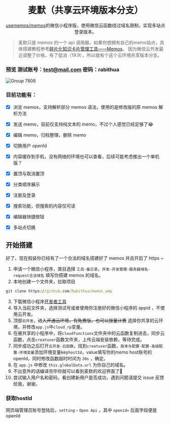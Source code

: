 <h1 align='center'>麦默（共享云环境版本分支）</h1>

<p align='center'><a href="https://github.com/usememos/memos">usememos/memos</a>的微信小程序版，使用微信云函数绕过域名限制，实现多站点登录版本。</p>

> 麦默只是 memos 的一个 api 调用器，如果你想拥有自己的memo站点，具体搭建教程参考[碎片化知识卡片管理工具——Memos](https://blog.laoda.de/archives/docker-install-memos)。
> 因为微信云开发最近调整了价格，有了低消（19.9），所以就有个这个云环境共享版本分支。

### 预览 测试账号：test@mail.com 密码：rabithua

![Group 7808](https://user-images.githubusercontent.com/34543831/189886720-4d80fd7c-0da9-4a9c-b6b7-1f5062b3c8b0.png)

### 目前功能有：

- [x] 浏览 memos，支持解析部分 memos 语法，使用的是修改版的原 memos 解析方法
- [x] 发送 memo，目前仅支持纯文本的 memo，不过个人感觉已经足够了😂
- [x] 编辑 memo，归档整理，删除 memo
- [x] 切换用户 openId
- [x] 内容缓存到手机，没有网络的环境也可以查看，后续可能考虑推出一个单机版？
- [x] 置顶与取消置顶
- [x] 分类顺序展示
- [x] 注册及登录
- [x] 搜索功能，但搜索的内容仅可读
- [x] 编辑器快捷按钮
- [x] 多站点切换


## 开始搭建

好了，现在假装你已经有了一个合法的域名搭建好了 memos 并且开启了 https ~

1. 申请一个微信小程序，类目选择 `工具-备忘录`，`开发-开发管理-服务器域名-request合法域名` 填写你搭建 memos 的域名。
2. 本地创建一个文件夹，拉取项目
```cmd
git clone https://github.com/Rabithua/memos_wmp
```
3. 下载微信小程序[开发者工具](https://developers.weixin.qq.com/miniprogram/dev/devtools/download.html)
4. 导入当前文件夹，选择测试号或者使用你注册好的微信小程序的 appid ，不使用云开发。
5. 顶部`云开发`，~~进入开通云环境，有免费版，也可以按量计费~~ 选择你共享的云环境，并修改`app.js`中`cloud_rp`变量。
6. 在被共享的小程序中，将`cloudfunctions`文件夹中的云函数复制进去，同步云函数，点击`creatuser`函数文件夹，上传云端安装依赖，等待完成。
7. 同步成功之后打开`云开发-云函数`，找到`creatuser`函数，`版本与配置-配置-高级配置-环境变量`添加环境变量key`hostId`，value填写你的memo host账号的openId，同时修改函数超时时间为 `20s` ，确定。
8. 在 `app.js` 中修改 `this.globalData.url` 为你自己的域名。
9. 不出意外的话编译完毕你就可以看到麦默的欢迎界面了🎉
10. 尝试输入用户名和密码，看创建新用户是否成功，遇到问题请提交 issue 反馈给我，谢谢。

### 获取hostId

网页端管理员账号登陆后，`setting` - `Open Api` ，其中 `openid=` 后面字段便是 openId
